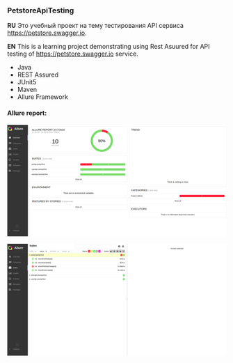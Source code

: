 ### PetstoreApiTesting
**RU** Это учебный проект на тему тестирования API сервиса https://petstore.swagger.io.

**EN** This is a learning project demonstrating using Rest Asuured for API testing of https://petstore.swagger.io service.

* Java
* REST Assured
* JUnit5
* Maven
* Allure Framework

#### Allure report:

![alt text](./allure-main-screen.png "Allure report with 1 failed test")

![alt text](./allure-suites.png "Allure report with 1 failed test")
